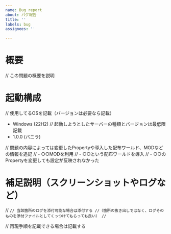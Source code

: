 ```yaml
---
name: Bug report
about: バグ報告
title: ''
labels: bug
assignees: ''

---
```


# 概要
// この問題の概要を説明

# 起動構成
// 使用してるOSを記載（バージョンは必要なら記載）
- Windows (22H2)
// 起動しようとしたサーバーの種類とバージョンは最低限記載
- 1.0.0 (バニラ)

// 問題の内容によっては変更したPropertyや導入した配布ワールド、MODなどの情報を追記
// - ○○MODを利用
// - ○○という配布ワールドを導入
// - ○○のPropertyを変更しても設定が反映されなかった

# 補足説明（スクリーンショットやログなど）
// ```
// 当該箇所のログを添付可能な場合は添付する
//（箇所の抜き出しではなく、ログそのものを添付ファイルとしてくっつけてもらっても良い）
// ```

// 再現手順を記載できる場合は記載する
